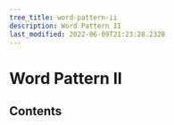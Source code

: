 ```yaml
---
tree_title: word-pattern-ii
description: Word Pattern II
last_modified: 2022-06-09T21:23:28.2328
---
```


# Word Pattern II

## Contents
